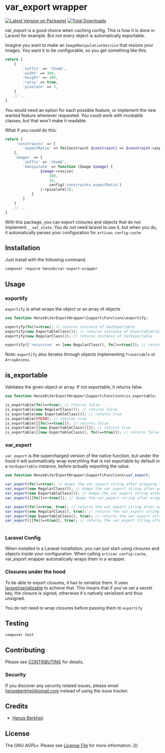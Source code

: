 # var_export wrapper

[![Latest Version on Packagist](https://img.shields.io/packagist/v/henzeb/var-export-wrapper.svg?style=flat-square)](https://packagist.org/packages/henzeb/var-export-wrapper)
[![Total Downloads](https://img.shields.io/packagist/dt/henzeb/var-export-wrapper.svg?style=flat-square)](https://packagist.org/packages/henzeb/var-export-wrapper)

var_export is a good choice when caching config. This is how it is done in
Laravel for example. But not every object is automatically exportable.

Imagine you want to make an `ImageManipulationService` that resizes your images.
You want it to be configurable, so you get something like this:

````php
return [
    [
        'suffix' => 'thumb',
        'width' => 300,
        'height' => 200,
        'ratio' => true,
        'pixelate' => 3,
    ]
    // ...
]
````

You would need an option for each possible feature, or implement the new
wanted feature whenever requested. You could work with invokable classes,
but that won't make it readable.

What if you could do this:

````php
return [
     'constraints' => [
        'aspectRatio' => fn(Constraint $constraint) => $constraint->aspectRatio()
    ],
    'images' => [
        'suffix' => 'thumb',
        'manipulate' => function (Image $image) {
                $image->resize(
                    300,
                    20,
                    config('constraints.aspectRatio')
                )->pixelate(3);
            }
        }
    ]
    // ...
]
````

With this package, you can export closures and objects that do not implement
`__set_state`. You do not need laravel to use it, but when you do, it automatically
parses your configuration for `artisan config:cache`

## Installation

Just install with the following command.

```bash
composer require henzeb/var-export-wrapper
```

## Usage

### exportify

`exportify` is what wraps the object or an array of objects 
````php
use function Henzeb\VarExportWrapper\Support\Functions\exportify;

exportify(fn()=>true); // returns instance of VarExportable
exportify(new ExportableClass()); // returns instance of ExportableClass
exportify(new RegularClass()); // returns instance of VarExportable

exportify(['recursive' => [new RegularClass(), fn()=>true]]); // returns nested array with 2 VarExportable instances
````

Note: `exportify` also iterates through objects implementing `Traversable` or `ArrayAccess`.

## is_exportable

Validates the given object or array. If not exportable, it returns false.

````php
use function Henzeb\VarExportWrapper\Support\Functions\is_exportable;

is_exportable(fn()=>true); // returns false
is_exportable(new RegularClass()); // returns false
is_exportable(new ExportableClass()); // returns true
is_exportable(STDIN); // returns true
is_exportable([[fn()=>true]]); // returns false
is_exportable([[new ExportableClass()]]); // returns true
is_exportable([[new ExportableClass(), fn()=>true]]); // returns false
````

### var_export

`var_export` is the supercharged version of the native function, but
under the hood it will automatically wrap everything that is not exportable
by default in a `VarExportable` instance, before actually exporting the value.

````php
use function Henzeb\VarExportWrapper\Support\Functions\var_export;

var_export(fn()=>true); // dumps the var_export string after wrapping the closure.
var_export(new RegularClass()); // dumps the var_export string after wrapping the object
var_export(new ExportableClass()); // dumps the var_export string without wrapping
var_export([[fn()=>>true]]); // dumps the var_export string after wrapping closure

var_export(fn()=>true, true); // returns the var_export string after wrapping the closure.
var_export(new RegularClass(), true); // returns the var_export string after wrapping the object
var_export(new ExportableClass(), true); // returns the var_export string without wrapping
var_export([[fn()=>true]], true); // returns the var_export string after wrapping closure
 
````

### Laravel Config

When installed in a Laravel installation, you can just start using closures and objects
inside your configuration. When calling `artisan config:cache`, var_export wrapper automatically
wraps them in a wrapper.

### Closures under the hood

To be able to export closures, it has to serialize them. It uses
[laravel/serializable](https://github.com/laravel/serializable-closure)
to achieve that. This means that if you've set a secret key, the closure
is signed, otherwise it's natively serialized and thus unsigned.

You do not need to wrap closures before passing them to `exportify`

## Testing

```bash
composer test
```

## Contributing

Please see [CONTRIBUTING](CONTRIBUTING.md) for details.

### Security

If you discover any security related issues, please email henzeberkheij@gmail.com instead of using the issue tracker.

## Credits

- [Henze Berkheij](https://github.com/henzeb)

## License

The GNU AGPLv. Please see [License File](LICENSE.md) for more information.
]()

